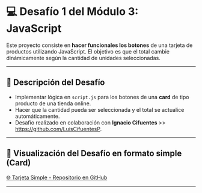 # 💻 Desafío 1 del Módulo 3: JavaScript

Este proyecto consiste en **hacer funcionales los botones** de una tarjeta de productos utilizando JavaScript. El objetivo es que el total cambie dinámicamente según la cantidad de unidades seleccionadas.

---

## 📝 Descripción del Desafío
- Implementar lógica en `script.js` para los botones de una **card** de tipo producto de una tienda online.
- Hacer que la cantidad pueda ser seleccionada y el total se actualice automáticamente.
- Desafío realizado en colaboración con **Ignacio Cifuentes** >> https://github.com/LuisCifuentesP.

---

## 🔗 Visualización del Desafío en formato simple (Card)
[🌐 Tarjeta Simple - Repositorio en GitHub](https://github.com/muriel-ap/desafiojs_simple)

---
